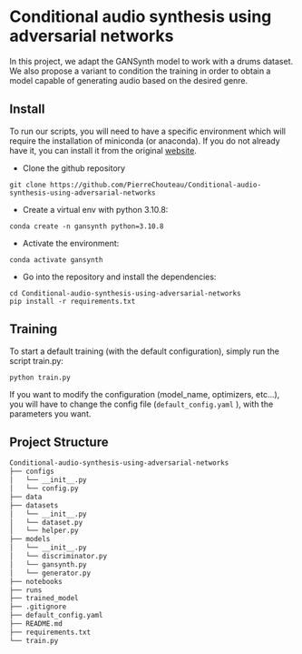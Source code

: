 # Conditional audio synthesis using adversarial networks

In this project, we adapt the GANSynth model to work with a drums dataset. 
We also propose a variant to condition the training in order to obtain a model capable of generating audio based
on the desired genre.


## Install

To run our scripts, you will need to have a specific environment which will require the installation of miniconda (or anaconda). 
If you do not already have it, you can install it from the original [website](https://docs.conda.io/projects/conda/en/latest/user-guide/install/linux.html).


- Clone the github repository

``` 
git clone https://github.com/PierreChouteau/Conditional-audio-synthesis-using-adversarial-networks
``` 

- Create a virtual env with python 3.10.8:

``` 
conda create -n gansynth python=3.10.8
``` 

- Activate the environment:
``` 
conda activate gansynth
``` 

- Go into the repository and install the dependencies: 
``` 
cd Conditional-audio-synthesis-using-adversarial-networks
pip install -r requirements.txt
``` 

## Training

To start a default training (with the default configuration), simply run the script train.py: 

``` 
python train.py
``` 

If you want to modify the configuration (model_name, optimizers, etc...), you will have to change the config file (```default_config.yaml``` ), with the parameters you want. 


## Project Structure

```bash 
Conditional-audio-synthesis-using-adversarial-networks
├── configs    
│   └── __init__.py
│   └── config.py
├── data   
├── datasets   
│   └── __init__.py
│   └── dataset.py
│   └── helper.py
├── models
│   └── __init__.py
│   └── discriminator.py
│   └── gansynth.py
│   └── generator.py
├── notebooks
├── runs
├── trained_model
├── .gitignore
├── default_config.yaml
├── README.md
├── requirements.txt
└── train.py